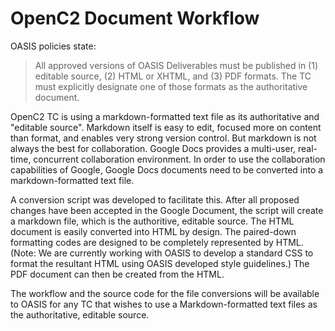 # OpenC2 Document Workflow

OASIS policies state: 
> All approved versions of OASIS Deliverables must be published in (1) editable source, (2) HTML or XHTML, and (3) PDF formats. The TC must explicitly designate one of those formats as the authoritative document.

OpenC2 TC is using a markdown-formatted text file as its authoritative and "editable source". Markdown itself is easy to edit, focused more on content than format, and enables very strong version control. But markdown is not always the best for collaboration. Google Docs provides a multi-user, real-time, concurrent collaboration environment. In order to use the collaboration capabilities of Google, Google Docs documents need to be converted into a markdown-formatted text file.

A conversion script was developed to facilitate this. After all proposed changes have been accepted in the Google Document, the script will create a markdown file, which is the authoritive, editable source. The HTML document is easily converted into HTML by design. The paired-down formatting codes are designed to be completely represented by HTML. (Note: We are currently working with OASIS to develop a standard CSS to format the resultant HTML using OASIS developed style guidelines.) The PDF document can then be created from the HTML.

The workflow and the source code for the file conversions will be available to OASIS for any TC that wishes to use a Markdown-formatted text files as the authoritative, editable source.
